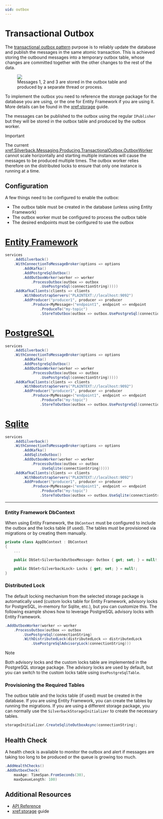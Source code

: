 ```yaml
---
uid: outbox
---
```


# Transactional Outbox

The [transactional outbox pattern](https://microservices.io/patterns/data/transactional-outbox.html) purpose is to reliably update the database and publish the messages in the same atomic transaction. This is achieved storing the outbound messages into a temporary outbox table, whose changes are committed together with the other changes to the rest of the data.

<figure>
	<a href="~/images/diagrams/outbound-outboxtable.png"><img src="~/images/diagrams/outbound-outboxtable.png"></a>
    <figcaption>Messages 1, 2 and 3 are stored in the outbox table and produced by a separate thread or process.</figcaption>
</figure>

To implement the outbox you need to reference the storage package for the database you are using, or the one for Entity Framework if you are using it. More details can be found in the <xref:storage> guide.

The messages can be published to the outbox using the regular `IPublisher` but they will be stored in the outbox table and produced by the outbox worker.

> [!Important]
> The current <xref:Silverback.Messaging.Producing.TransactionalOutbox.OutboxWorker> cannot scale horizontally and starting multiple instances will cause the messages to be produced multiple times. The outbox worker relies therefore on the distributed locks to ensure that only one instance is running at a time.

## Configuration

A few things need to be configured to enable the outbox:
* The outbox table must be created in the database (unless using Entity Framework)
* The outbox worker must be configured to process the outbox table
* The desired endpoints must be configured to use the outbox

# [Entity Framework](#tab/ef)
```csharp
services
    .AddSilverback()
    .WithConnectionToMessageBroker(options => options
        .AddKafka()
        .AddPostgreSqlOutbox()
        .AddOutboxWorker(worker => worker
            .ProcessOutbox(outbox => outbox
                .UsePostgreSql(connectionString)))))
    .AddKafkaClients(clients => clients
        .WithBootstrapServers("PLAINTEXT://localhost:9092")
        .AddProducer("producer1", producer => producer
            .Produce<MyMessage>("endpoint1", endpoint => endpoint
                .ProduceTo("my-topic")
                .StoreToOutbox(outbox => outbox.UsePostgreSql(connectionString)))));
```
# [PostgreSQL](#tab/postgres)
```csharp
services
    .AddSilverback()
    .WithConnectionToMessageBroker(options => options
        .AddKafka()
        .AddPostgreSqlOutbox()
        .AddOutboxWorker(worker => worker
            .ProcessOutbox(outbox => outbox
                .UsePostgreSql(connectionString)))))
    .AddKafkaClients(clients => clients
        .WithBootstrapServers("PLAINTEXT://localhost:9092")
        .AddProducer("producer1", producer => producer
            .Produce<MyMessage>("endpoint1", endpoint => endpoint
                .ProduceTo("my-topic")
                .StoreToOutbox(outbox => outbox.UsePostgreSql(connectionString)))));
```
# [Sqlite](#tab/sqlite)
```csharp
services
    .AddSilverback()
    .WithConnectionToMessageBroker(options => options
        .AddKafka()
        .AddSqliteOutbox()
        .AddOutboxWorker(worker => worker
            .ProcessOutbox(outbox => outbox
                .UseSqlite(connectionString)))))
    .AddKafkaClients(clients => clients
        .WithBootstrapServers("PLAINTEXT://localhost:9092")
        .AddProducer("producer1", producer => producer
            .Produce<MyMessage>("endpoint1", endpoint => endpoint
                .ProduceTo("my-topic")
                .StoreToOutbox(outbox => outbox.UseSqlite(connectionString)))));
```
***

### Entity Framework DbContext

When using Entity Framework, the `DbContext` must be configured to include the outbox and the locks table (if used). The tables must be provisioned via migrations or by creating them manually.

```csharp
private class AppDbContext : DbContext
{
    ...

    public DbSet<SilverbackOutboxMessage> Outbox { get; set; } = null!;

    public DbSet<SilverbackLock> Locks { get; set; } = null!;
}
```

### Distributed Lock

The default locking mechanism from the selected storage package is automatically used (custom locks table for Entity Framework, advisory locks for PostgreSQL, in-memory for Sqlite, etc.), but you can customize this. The following example shows how to leverage PostgreSQL advisory locks with Entity Framework.

```csharp
.AddOutboxWorker(worker => worker
    .ProcessOutbox(outbox => outbox
        .UsePostgreSql(connectionString)
        .WithDistributedLock(distributedLock => distributedLock
            .UsePostgreSqlAdvisoryLock(connectionString)))
```

>[!Note]
> Both advisory locks and the custom locks table are implemented in the PostgreSQL storage package. The advisory locks are used by default, but you can switch to the custom locks table using `UsePostgreSqlTable`.

### Provisioning the Required Tables

The outbox table and the locks table (if used) must be created in the database. If you are using Entity Framework, you can create the tables by running the migrations. If you are using a different storage package, you can normally use the `SilverbackStorageInitializer` to create the necessary tables.

```csharp
storageInitializer.CreateSqliteOutboxAsync(connectionString);
```

## Health Check

A health check is available to monitor the outbox and alert if messages are taking too long to be produced or the queue is growing too much.

```csharp
.AddHealthChecks()
.AddOutboxCheck(
    maxAge: TimeSpan.FromSeconds(30),
    maxQueueLength: 100)
```

## Additional Resources

* [API Reference](xref:Silverback)
* <xref:storage> guide
